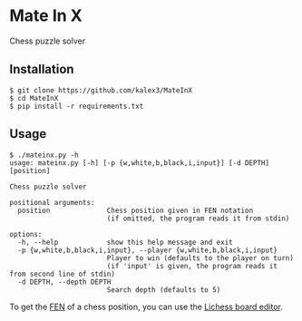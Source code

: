# Mate In X
Chess puzzle solver

## Installation
```
$ git clone https://github.com/kalex3/MateInX
$ cd MateInX
$ pip install -r requirements.txt
```

## Usage
```
$ ./mateinx.py -h
usage: mateinx.py [-h] [-p {w,white,b,black,i,input}] [-d DEPTH] [position]

Chess puzzle solver

positional arguments:
  position              Chess position given in FEN notation
                        (if omitted, the program reads it from stdin)

options:
  -h, --help            show this help message and exit
  -p {w,white,b,black,i,input}, --player {w,white,b,black,i,input}
                        Player to win (defaults to the player on turn)
                        (if 'input' is given, the program reads it from second line of stdin)
  -d DEPTH, --depth DEPTH
                        Search depth (defaults to 5)
```
To get the [FEN](https://en.wikipedia.org/wiki/Forsyth%E2%80%93Edwards_Notation) of a chess position, you can use the [Lichess board editor](https://lichess.org/editor).
